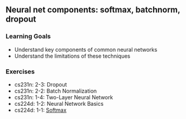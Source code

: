 ## Neural net components: softmax, batchnorm, dropout

### Learning Goals

- Understand key components of common neural networks
- Understand the limitations of these techniques

### Exercises

- cs231n: 2-3: Dropout
- cs231n: 2-2: Batch Normalization
- cs231n: 1-4: Two-Layer Neural Network
- cs224d: 1-2: Neural Network Basics
- cs224d: 1-1: [Softmax](softmax.py)
